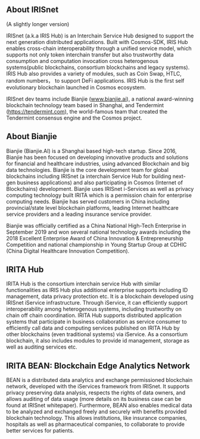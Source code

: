 ## About IRISnet 
(A slightly longer version)

IRISnet (a.k.a IRIS Hub) is an Interchain Service Hub designed to support the next generation distributed applications. Built with Cosmos-SDK, IRIS Hub enables cross-chain interoperability through a unified service model, which supports not only token interchain transfer but also trustworthy data consumption and computation invocation cross heterogenous systems(public blockchains, consortium blockchains and legacy systems). IRIS Hub also provides a variety of modules, such as Coin Swap, HTLC, random numbers， to support DeFi applications. IRIS Hub is the first self evolutionary blockchain launched in Cosmos ecosystem. 

IRISnet dev teams include Bianjie (www.bianjie.ai), a national award-winning blockchain technology team based in Shanghai, and Tendermint (https://tendermint.com), the world-famous team that created the Tendermint consensus engine and the Cosmos project.


## About Bianjie

Bianjie (Bianjie.AI) is a Shanghai based high-tech startup. Since 2016, Bianjie has been focused on developing innovative products and solutions for financial and healthcare industries, using advanced Blockchain and big data technologies. Bianjie is the core development team for global blockchains including  IRISnet (a interchain Service Hub for building next-gen business applications) and also participating in Cosmos (Internet of Blockchains) development.  Bianjie uses IRISnet i-Services as well as privacy computing technology built IRITA which is a permission chain for enterprise computing needs. Bianjie has served customers in China including provincial/state level blockchain platforms, leading Internet healthcare service providers and a leading insurance service provider.

Bianjie was officially certified as a China National High-Tech Enterprise in September 2019 and won several national technology awards including the 2018 Excellent Enterprise Award of China Innovation & Entrepreneurship Competition and national championship in Young Startup Group at CDHIC (China Digital Healthcare Innovation Competition).



## IRITA Hub 

IRITA Hub is the consortium interchain service Hub with similar functionalities as IRIS Hub plus additional enterprise supports including ID management, data privacy protection etc. It is a blockchain developed using IRISnet iService infrastructure. Through iService, it can efficiently support interoperability among heterogenous systems, including trustworthy on chain off chain coordination. IRITA Hub supports distributed application systems that participate in business collaboration as service consumer to efficiently call data and computing services published on IRITA Hub by other blockchains (even traditional systems) via iService. As a consortium blockchain, it also includes modules to provide id management, storage as well as auditing services etc. 

## IRITA BEAN: Blockchain Edge Analytics Network

BEAN is a distributed data analytics and exchange permissioned blockchain network, developed with the iServices framework from IRISnet. It supports privacy preserving data analysis, respects the rights of data owners, and allows auditing of data usage (more details on its business case can be found at IRISnet whitepaper). Furthermore, BEAN also enables medical data to be analyzed and exchanged freely and securely with benefits provided blockchain technology. This allows institutions, like insurance companies, hospitals as well as pharmaceutical companies, to collaborate to provide better services for patients.




